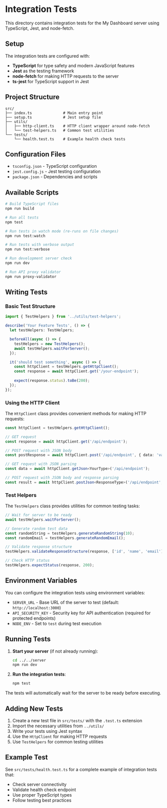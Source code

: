 # Integration Tests

This directory contains integration tests for the My Dashboard server using TypeScript, Jest, and node-fetch.

## Setup

The integration tests are configured with:
- **TypeScript** for type safety and modern JavaScript features
- **Jest** as the testing framework
- **node-fetch** for making HTTP requests to the server
- **ts-jest** for TypeScript support in Jest

## Project Structure

```
src/
├── index.ts              # Main entry point
├── setup.ts              # Jest setup file
├── utils/
│   ├── http-client.ts    # HTTP client wrapper around node-fetch
│   └── test-helpers.ts   # Common test utilities
└── tests/
    └── health.test.ts    # Example health check tests
```

## Configuration Files

- `tsconfig.json` - TypeScript configuration
- `jest.config.js` - Jest testing configuration
- `package.json` - Dependencies and scripts

## Available Scripts

```bash
# Build TypeScript files
npm run build

# Run all tests
npm test

# Run tests in watch mode (re-runs on file changes)
npm run test:watch

# Run tests with verbose output
npm run test:verbose

# Run development server check
npm run dev

# Run API proxy validator
npm run proxy-validator
```

## Writing Tests

### Basic Test Structure

```typescript
import { TestHelpers } from '../utils/test-helpers';

describe('Your Feature Tests', () => {
  let testHelpers: TestHelpers;

  beforeAll(async () => {
    testHelpers = new TestHelpers();
    await testHelpers.waitForServer();
  });

  it('should test something', async () => {
    const httpClient = testHelpers.getHttpClient();
    const response = await httpClient.get('/your-endpoint');
    
    expect(response.status).toBe(200);
  });
});
```

### Using the HTTP Client

The `HttpClient` class provides convenient methods for making HTTP requests:

```typescript
const httpClient = testHelpers.getHttpClient();

// GET request
const response = await httpClient.get('/api/endpoint');

// POST request with JSON body
const postResponse = await httpClient.post('/api/endpoint', { data: 'value' });

// GET request with JSON parsing
const data = await httpClient.getJson<YourType>('/api/endpoint');

// POST request with JSON body and response parsing
const result = await httpClient.postJson<ResponseType>('/api/endpoint', { data: 'value' });
```

### Test Helpers

The `TestHelpers` class provides utilities for common testing tasks:

```typescript
// Wait for server to be ready
await testHelpers.waitForServer();

// Generate random test data
const randomString = testHelpers.generateRandomString(10);
const randomEmail = testHelpers.generateRandomEmail();

// Validate response structure
testHelpers.validateResponseStructure(response, ['id', 'name', 'email']);

// Check HTTP status
testHelpers.expectStatus(response, 200);
```

## Environment Variables

You can configure the integration tests using environment variables:

- `SERVER_URL` - Base URL of the server to test (default: `http://localhost:3000`)
- `API_SECURITY_KEY` - Security key for API authentication (required for protected endpoints)
- `NODE_ENV` - Set to `test` during test execution

## Running Tests

1. **Start your server** (if not already running):
   ```bash
   cd ../../server
   npm run dev
   ```

2. **Run the integration tests**:
   ```bash
   npm test
   ```

The tests will automatically wait for the server to be ready before executing.

## Adding New Tests

1. Create a new test file in `src/tests/` with the `.test.ts` extension
2. Import the necessary utilities from `../utils/`
3. Write your tests using Jest syntax
4. Use the `HttpClient` for making HTTP requests
5. Use `TestHelpers` for common testing utilities

## Example Test

See `src/tests/health.test.ts` for a complete example of integration tests that:
- Check server connectivity
- Validate health check endpoint
- Use proper TypeScript types
- Follow testing best practices
